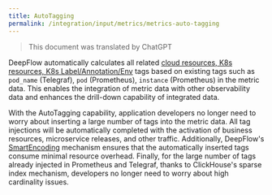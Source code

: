 ```yaml
---
title: AutoTagging
permalink: /integration/input/metrics/metrics-auto-tagging
---
```


> This document was translated by ChatGPT

DeepFlow automatically calculates all related [cloud resources, K8s resources, K8s Label/Annotation/Env](../../../features/auto-tagging/eliminate-data-silos/) tags based on existing tags such as `pod_name` (Telegraf), `pod` (Prometheus), `instance` (Prometheus) in the metric data. This enables the integration of metric data with other observability data and enhances the drill-down capability of integrated data.

With the AutoTagging capability, application developers no longer need to worry about inserting a large number of tags into the metric data. All tag injections will be automatically completed with the activation of business resources, microservice releases, and other traffic. Additionally, DeepFlow's [SmartEncoding](../../../features/auto-tagging/smart-encoding/) mechanism ensures that the automatically inserted tags consume minimal resource overhead. Finally, for the large number of tags already injected in Prometheus and Telegraf, thanks to ClickHouse's sparse index mechanism, developers no longer need to worry about high cardinality issues.
